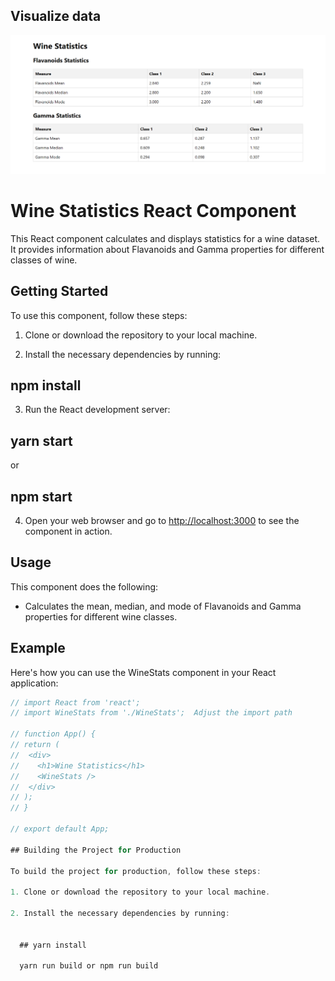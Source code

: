 ## Visualize data


![Image Alt Text](/public/visualize_data.png)



# Wine Statistics React Component
This React component calculates and displays statistics for a wine dataset. It provides information about Flavanoids and Gamma properties for different classes of wine.

## Getting Started

To use this component, follow these steps:

1. Clone or download the repository to your local machine.

2. Install the necessary dependencies by running: 
## npm install

3. Run the React development server:
 ## yarn start  
 or
 ## npm start

4. Open your web browser and go to [http://localhost:3000](http://localhost:3000) to see the component in action.

## Usage

This component does the following:

- Calculates the mean, median, and mode of Flavanoids and Gamma properties for different wine classes.

## Example

Here's how you can use the WineStats component in your React application:

```jsx
// import React from 'react';
// import WineStats from './WineStats';  Adjust the import path

// function App() {
// return (
//  <div>
//    <h1>Wine Statistics</h1>
//    <WineStats />
//  </div>
// );
// }

// export default App;

## Building the Project for Production

To build the project for production, follow these steps:

1. Clone or download the repository to your local machine.

2. Install the necessary dependencies by running:

  
  ## yarn install

  yarn run build or npm run build
